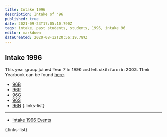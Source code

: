 ```yaml
---
title: Intake 1996
description: Intake of '96
published: true
date: 2021-09-23T17:05:10.790Z
tags: intake, past students, students, 1996, intake 96
editor: markdown
dateCreated: 2020-08-12T20:56:19.789Z
---
```


## Intake 1996
This year group joined Year 7 in 1996 and left sixth form in 2003. Their Yearbook can be found [here](/https://www.yumpu.com/en/document/read/41507872/section-1-brgs).
- [96B](/students/past/intake-96/b)
- [96R](/students/past/intake-96/r)
- [96G](/students/past/intake-96/g)
- [96S](/students/past/intake-96/s)
- [96N](/students/past/intake-96/n)
{.links-list}
___

- [Intake 1996 Events](/students/past/intake-96/events)

{.links-list}